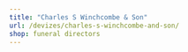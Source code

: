 ```yaml
---
title: "Charles S Winchcombe & Son"
url: /devizes/charles-s-winchcombe-and-son/
shop: funeral directors
---
```

